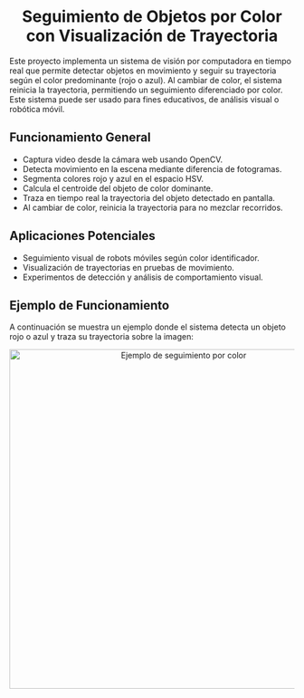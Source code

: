 <!DOCTYPE html>
<html lang="es">
<body>

  <h1 align="center">Seguimiento de Objetos por Color con Visualización de Trayectoria</h1>

  <p>
    Este proyecto implementa un sistema de visión por computadora en tiempo real que permite detectar objetos en movimiento y seguir su trayectoria según el color predominante (rojo o azul). Al cambiar de color, el sistema reinicia la trayectoria, permitiendo un seguimiento diferenciado por color. Este sistema puede ser usado para fines educativos, de análisis visual o robótica móvil.
  </p>

  <h2>Funcionamiento General</h2>
  <ul>
    <li>Captura video desde la cámara web usando OpenCV.</li>
    <li>Detecta movimiento en la escena mediante diferencia de fotogramas.</li>
    <li>Segmenta colores rojo y azul en el espacio HSV.</li>
    <li>Calcula el centroide del objeto de color dominante.</li>
    <li>Traza en tiempo real la trayectoria del objeto detectado en pantalla.</li>
    <li>Al cambiar de color, reinicia la trayectoria para no mezclar recorridos.</li>
  </ul>

  <h2>Aplicaciones Potenciales</h2>
  <ul>
    <li>Seguimiento visual de robots móviles según color identificador.</li>
    <li>Visualización de trayectorias en pruebas de movimiento.</li>
    <li>Experimentos de detección y análisis de comportamiento visual.</li>
  </ul>

  <h2>Ejemplo de Funcionamiento</h2>
  <p>A continuación se muestra un ejemplo donde el sistema detecta un objeto rojo o azul y traza su trayectoria sobre la imagen:</p>

  <p align="center">
    <img src="https://github.com/user-attachments/assets/9e076780-d1cb-4a9c-85d8-cbc8ec51be15" alt="Ejemplo de seguimiento por color" width="600">
  </p>
</body>
</html>

